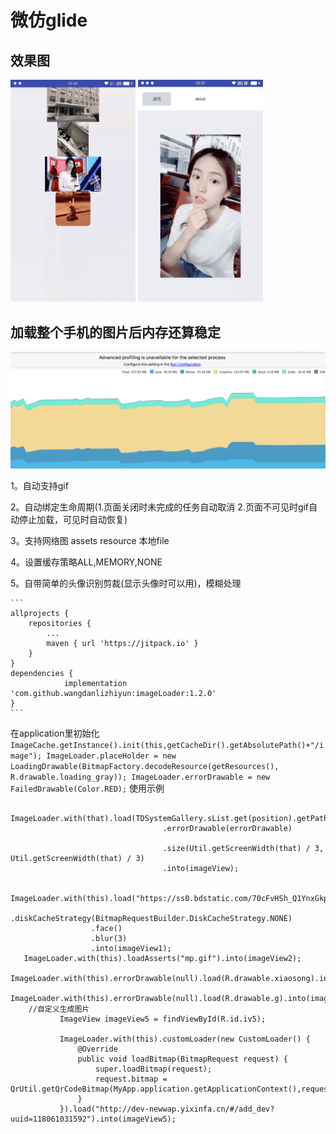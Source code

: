 # 微仿glide

## 效果图

<img src="aa.gif" width="200px"/>  <img src="bb.gif" width="200px"/>


## 加载整个手机的图片后内存还算稳定

<img src="neicun.png" width="2120px"/>

 1。自动支持gif

 2。自动绑定生命周期(1.页面关闭时未完成的任务自动取消 2.页面不可见时gif自动停止加载，可见时自动恢复)

 3。支持网络图 assets resource 本地file

 4。设置缓存策略ALL,MEMORY,NONE

 5。自带简单的头像识别剪裁(显示头像时可以用)，模糊处理




    ```
    allprojects {
		repositories {
			...
			maven { url 'https://jitpack.io' }
		}
	}
	dependencies {
    	        implementation 'com.github.wangdanlizhiyun:imageLoader:1.2.0'
    }
    ```



 在application里初始化
    ```
        ImageCache.getInstance().init(this,getCacheDir().getAbsolutePath()+"/image");
                ImageLoader.placeHolder = new LoadingDrawable(BitmapFactory.decodeResource(getResources(), R.drawable.loading_gray));
                ImageLoader.errorDrawable = new FailedDrawable(Color.RED);
    ```
  使用示例

  ```
    ImageLoader.with(that).load(TDSystemGallery.sList.get(position).getPath()).placeHolder(loadingDrawable)
                                    .errorDrawable(errorDrawable)

                                    .size(Util.getScreenWidth(that) / 3, Util.getScreenWidth(that) / 3)
                                    .into(imageView);

    ImageLoader.with(this).load("https://ss0.bdstatic.com/70cFvHSh_Q1YnxGkpoWK1HF6hhy/it/u=823222274,759908896&fm=27&gp=0.jpg")
                    .diskCacheStrategy(BitmapRequestBuilder.DiskCacheStrategy.NONE)
                    .face()
                    .blur(3)
                    .into(imageView1);
     ImageLoader.with(this).loadAsserts("mp.gif").into(imageView2);
     ImageLoader.with(this).errorDrawable(null).load(R.drawable.xiaosong).into(imageView3);
     ImageLoader.with(this).errorDrawable(null).load(R.drawable.g).into(imageView4);
      //自定义生成图片
             ImageView imageView5 = findViewById(R.id.iv5);
     
             ImageLoader.with(this).customLoader(new CustomLoader() {
                 @Override
                 public void loadBitmap(BitmapRequest request) {
                     super.loadBitmap(request);
                     request.bitmap = QrUtil.getQrCodeBitmap(MyApp.application.getApplicationContext(),request.path,null);
                 }
             }).load("http://dev-newwap.yixinfa.cn/#/add_dev?uuid=118061031592").into(imageView5);
  ```


